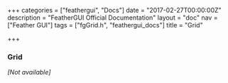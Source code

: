 +++
categories = ["feathergui", "Docs"]
date = "2017-02-27T00:00:00Z"
description = "FeatherGUI Official Documentation"
layout = "doc"
nav = ["Feather GUI"]
tags = ["fgGrid.h", "feathergui_docs"]
title = "Grid"

+++
### Grid

*[Not available]*